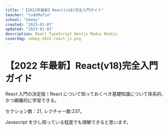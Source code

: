 ```yaml
---
title: "【2022年最新】React(v18)完全入門ガイド"
teacher: "CodeMafia"
school: "Udemy"
created: "2023-01-01"
updated: "2023-01-01"
description: React TypeScript Nextjs Redux Nodejs
coverImg: udemy-2022-react-js.png
---
```


# 【2022 年最新】React(v18)完全入門ガイド

React 入門の決定版！React について知っておくべき基礎知識について体系的、かつ網羅的に学習できる。

セクション数：21, レクチャー数:237。

Javascript を少し知っている程度でも理解できると思います。
